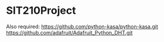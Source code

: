 # SIT210Project

Also required:
https://github.com/python-kasa/python-kasa.git
https://github.com/adafruit/Adafruit_Python_DHT.git
